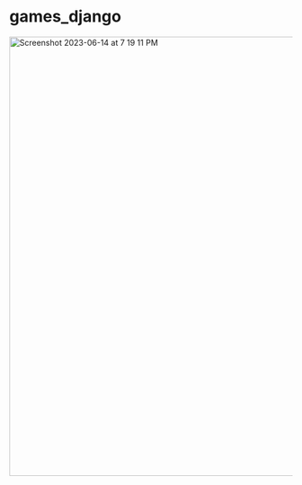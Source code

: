 # games_django

<img width="781" alt="Screenshot 2023-06-14 at 7 19 11 PM" src="https://github.com/Vbeni/games_django/assets/123101303/436ff0b9-9b67-4784-b852-10a076f66778">
